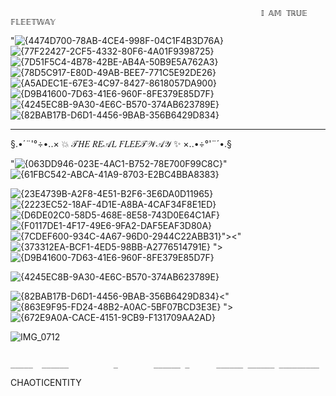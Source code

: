 

                                                            𝕀 𝔸𝕄 𝕋ℝ𝕌𝔼 𝔽𝕃𝔼𝔼𝕋𝕎𝔸𝕐
<im width="100" alt="Screenshot src">"![{4474D700-78AB-4CE4-998F-04C1F4B3D76A}](https://github.com/user-attachments/assets/85d9f07a-b4d1-4739-922b-8a48ba18e647)![{77F22427-2CF5-4332-80F6-4A01F9398725}](https://github.com/user-attachments/assets/ccc07f67-94ee-4c52-ac0e-38e47e9b8e11)![{7D51F5C4-4B78-42BE-AB4A-50B9E5A762A3}](https://github.com/user-attachments/assets/ada217ad-a548-453d-ab2c-d4e456b8907c)![{78D5C917-E80D-49AB-BEE7-771C5E92DE26}](https://github.com/user-attachments/assets/b5e31965-e931-4324-8a53-fdea2fe58029)![{A5ADEC1E-67E3-4C97-8427-8618057DA900}](https://github.com/user-attachments/assets/e0f236f5-071e-45a9-b59c-c27d350ac66d)![{D9B41600-7D63-41E6-960F-8FE379E85D7F}](https://github.com/user-attachments/assets/5e0f8cad-8993-4b71-a0a2-2faad3f45bc9)![{4245EC8B-9A30-4E6C-B570-374AB623789E}](https://github.com/user-attachments/assets/b407e295-afb6-412e-887f-23c1994b5243)![{82BAB17B-D6D1-4456-9BAB-356B6429D834}](https://github.com/user-attachments/assets/1669cf56-1a96-4473-a362-95902a35b6ce)


                                                               
  _______ _    _ ______    _____ _   _ _____   ____  _____    _    _       _____ _     _____ _____ _______        ___ __   _____       ___     __   ___               ___       ___  ___ ___               
§.•´¨'°÷•..×   💥  𝒯𝐻𝐸 𝑅𝐸𝒜𝐿 𝐹𝐿𝐸𝐸𝒯𝒲𝒜𝒴  ✨   ×..•÷°'¨´•.§



<im width="100" alt="Screenshot src">"![{063DD946-023E-4AC1-B752-78E700F99C8C}](https://github.com/user-attachments/assets/d2709160-b6db-425f-b5e2-35072cf1b6c0)"
![{61FBC542-ABCA-41A9-8703-E2BC4BBA8383}](https://github.com/user-attachments/assets/9cd4925f-bbbf-4c98-8517-3a82c513bad1)

![{23E4739B-A2F8-4E51-B2F6-3E6DA0D11965}](https://github.com/user-attachments/assets/9ad1013c-e58a-4245-8857-1ccd4a803313)
![{2223EC52-18AF-4D1E-A8BA-4CAF34F8E1ED}](https://github.com/user-attachments/assets/836a9831-c0f3-41a6-bebd-b40b8743b9ed) ![{D6DE02C0-58D5-468E-8E58-743D0E64C1AF}](https://github.com/user-attachments/assets/2c9fa334-6cbb-46c2-b261-2bdcaec85a5a)![{F0117DE1-4F17-49E6-9FA2-DAF5EAF3D80A}](https://github.com/user-attachments/assets/6e5fefef-764c-4315-82b2-4e22a88268fe)
 ![{7CDEF600-934C-4A67-96D0-2944C22ABB31}](https://github.com/user-attachments/assets/60448774-de9d-4a4a-a5cd-36f4b499177b)"><"![{373312EA-BCF1-4ED5-98BB-A2776514791E}](https://github.com/user-attachments/assets/691b83c3-3e77-49ea-bd78-06f2b98e7052)
">![{D9B41600-7D63-41E6-960F-8FE379E85D7F}](https://github.com/user-attachments/assets/5e0f8cad-8993-4b71-a0a2-2faad3f45bc9)

![{4245EC8B-9A30-4E6C-B570-374AB623789E}](https://github.com/user-attachments/assets/b407e295-afb6-412e-887f-23c1994b5243)

![{82BAB17B-D6D1-4456-9BAB-356B6429D834}](https://github.com/user-attachments/assets/1669cf56-1a96-4473-a362-95902a35b6ce)<"![{863E9F95-FD24-48B2-A0AC-5BF07BCD3E3E}](https://github.com/user-attachments/assets/f3ddee51-cbe2-45c7-b0b3-55bbc137326f)
">![{672E9A0A-CACE-4151-9CB9-F131709AA2AD}](https://github.com/user-attachments/assets/17bf8135-5953-4e7d-b7cb-7894e91029bd)

![IMG_0712](https://github.com/user-attachments/assets/c07639f7-2d79-4815-a65d-b46300c7d7e4)

                                                                                                    _____  ______          _        ______ _      ______ ______ _________  
CHAOTICENTITY                                                         

